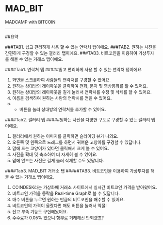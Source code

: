 # MAD_BIT
MADCAMP with BITCOIN
___
##요약

###TAB1. 쉽고 편리하게 사용 할 수 있는 연락처 탭이에요.
###TAB2. 원하는 사진을 간편하게 구경할 수 있는 갤러리 탭이에요.
###TAB3. 비트코인을 이용하여 가상투자를 해볼 수 있는 거래소 탭이에요.

####Tab1. 연락처 탭
#####쉽고 편리하게 사용 할 수 있는 연락처 탭이에요.
1. 화면을 스크롤하여 사람들의 연락처를 구경할 수 있어요.
2. 원하는 상대방의 레이아웃을 클릭하여 전화, 문자 및 영상통화를 할 수 있어요.
3. 원하는 상대방의 레아아웃을 길게 눌러서 연락처를 수정 및 삭제를 할 수 있어요.
4. 이름을 검색하여 원하는 사람의 연락처를 얻을 수 있어요.
5. + 버튼을 눌러 상대방의 연락처를 추가할 수 있어요.

####Tab2. 갤러리 탭
#####원하는 사진을 다양한 구도로 구경할 수 있는 갤러리 탭이에요.
1. 갤러리에서 원하는 이미지를 클릭하면 슬라이딩 뷰가 나와요.
2. 오른쪽 및 왼쪽으로 드래그를 하면서 귀여운 고양이를 구경할 수 있답니다.
3. 맘에 드는 고양이가 있다면 클릭해서 크게 볼 수 있어요.
4. 사진을 확대 및 축소하여 더 자세히 볼 수 있어요.
5. 맘에 안드는 사진은 길게 눌러 삭제할 수도 있답니다.

####Tab3. MAD_BIT 거래소 탭
#####TAB3. 비트코인을 이용하여 가상투자를 해볼 수 있는 거래소 탭이에요.
1. COINDESK라는 가상화페 거래소 사이트에서 실시간 비트코인 가격을 받아왔어요.
2. 비트코인 가격을 등락을 Real-time Graph로 볼 수 있답니다.
3. 매수 버튼을 누르면 원하는 만큼의 비트코인을 매수할 수 있어요.
4. 비트코인의 가격이 올랐다면 매도 버튼을 눌러서 익절!
5. 잔고 부족 기능도 구현해놨어요.
6. 수수료가 0.05% 있으니 함부로 거래해선 안되겠죠?
